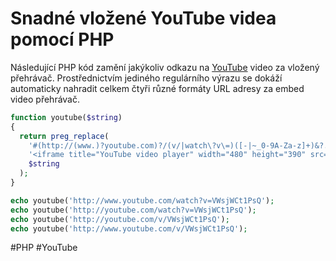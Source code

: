 # Snadné vložené YouTube videa pomocí PHP

Následující PHP kód zamění jakýkoliv odkazu na [YouTube](http://www.youtube.com/) video za vložený přehrávač. 
Prostřednictvím jediného regulárního výrazu se dokáží automaticky nahradit celkem čtyři
různé formáty URL adresy za embed video přehrávač.

```php
function youtube($string)
{
  return preg_replace(
    '#(http://(www.)?youtube.com)?/(v/|watch\?v\=)([-|~_0-9A-Za-z]+)&?.*?#i',
    '<iframe title="YouTube video player" width="480" height="390" src="http://www.youtube.com/embed/$4" frameborder="0" allowfullscreen></iframe>',
    $string
  );
}

echo youtube('http://www.youtube.com/watch?v=VWsjWCt1PsQ');
echo youtube('http://youtube.com/watch?v=VWsjWCt1PsQ');
echo youtube('http://youtube.com/v/VWsjWCt1PsQ');
echo youtube('http://www.youtube.com/v/VWsjWCt1PsQ');
```

#PHP #YouTube